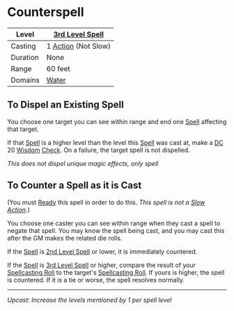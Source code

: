 # Counterspell

| Level    | [3rd Level Spell](3rd%20Level%20Spells.md)                     |
| -------- | -------------------------------------------------------------- |
| Casting  | 1 [Action](../../../../Game%20Procedures/Action.md) (Not Slow) |
| Duration | None                                                           |
| Range    | 60 feet                                                        |
| Domains  | [Water](../../../Spell%20Domains/Water.md)                     |

## To Dispel an Existing Spell

You choose one target you can see within range and end one [Spell](../../../Spellcasting/Spells.md) affecting that target.

If that [Spell](../../../Spellcasting/Spells.md) is a higher level than the level this [Spell](../../../Spellcasting/Spells.md) was cast at, make a [DC](../../../../Game%20Procedures/DC.md) 20 [Wisdom](../../../../Player%20Characters/Chosen%20Statistics/Wisdom.md) [Check](../../../../Game%20Procedures/Check.md). On a failure, the target spell is not dispelled.

*This does not dispel unique magic effects, only spell*

## To Counter a Spell as it is Cast

(You must [Ready](../../../../Game%20Procedures/Reaction.md#Ready) this spell in order to do this. *This spell is not a [Slow Action](../../../../Game%20Procedures/Action.md#Slow%20Action).*)

You choose one caster you can see within range when they cast a spell to negate that spell. You may know the spell being cast, and you may cast this after the GM makes the related die rolls.

If the [Spell](../../../Spellcasting/Spells.md) is [2nd Level Spell](../../Spell%20Level.md) or lower, it is immediately countered.

If the [Spell](../../../Spellcasting/Spells.md) is [3rd Level Spell](../../Spell%20Level.md) or higher, compare the result of your [Spellcasting Roll](../../../Spellcasting/Spellcasting.md#The%20Spellcasting%20Roll) to the target's [Spellcasting Roll](../../../Spellcasting/Spellcasting.md#The%20Spellcasting%20Roll). If yours is higher, the spell is countered. If it is a tie or worse, the spell resolves normally.

---
*Upcast: Increase the levels mentioned by 1 per spell level*

